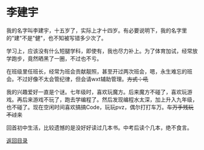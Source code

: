# 李建宇

我的名字叫李建宇，十五岁了，实际上才十四岁。有必要说明下，我的名字里的"建"不是"健"，也不知被写错多少次了。

学习上，应该没有什么短腿学科，即使有，我也尽力补上。为了体育加试，经常放学跑步，竟然晒黑了一圈，不过也不亏。

在班级里任班长，经常为班会贡献靓照，甚至开过两次班会，嗯，永生难忘的班会。不过好像不太会管纪律，但会请wxt辅助管理。~~方式：吼~~

我的兴趣爱好一直是个谜。七年级时，喜欢玩魔方。后来魔方不碰了，喜欢玩游戏。再后来游戏不玩了，跑去学编程了。然后发现编程水太深，加上升入九年级，也不碰了。现在空闲时间喜欢搞搞Code，玩玩pvz，偶尔打打车万。~~车万手残玩不过来~~

回首初中生活，比较遗憾的是没好好读过几本书。中考后读个几本，绝不食言。

[返回目录](/index.html)
